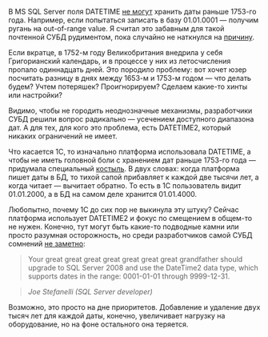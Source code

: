 ﻿В MS SQL Server поля DATETIME [не могут](https://docs.microsoft.com/ru-ru/dotnet/api/system.data.sqltypes.sqldatetime.minvalue?view=dotnet-plat-ext-3.1) хранить даты раньше 1753-го года. Например, если попытаться записать в базу 01.01.0001 — получим ругань на out-of-range value. Я считал это забавным для такой почтенной СУБД рудиментом, пока случайно не наткнулся на [причину](https://stackoverflow.com/questions/3310569/what-is-the-significance-of-1-1-1753-in-sql-server).

Если вкратце, в 1752-м году Великобритания внедрила у себя Григорианский календарь, и в процессе у них из летосчисления пропало одиннадцать дней. Это породило проблему: вот хочет юзер посчитать разницу в днях между 1653-м и 1753-м годом — что делать будем? Учтем потеряшек? Проигнорируем? Сделаем какие-то хинты или настройки?

Видимо, чтобы не городить неоднозначные механизмы, разработчики СУБД решили вопрос радикально — усечением доступного диапазона дат. А для тех, для кого это проблема, есть DATETIME2, который никаких ограничений не имеет.

Что касается 1С, то изначально платформа использовала DATETIME, а чтобы не иметь головной боли с хранением дат раньше 1753-го года — придумала специальный [костыль](https://its.1c.ru/db/metod8dev/content/4055/hdoc). В двух словах: когда платформа пишет даты в БД, то тихой сапой прибавляет к каждой две тысячи лет, а когда читает — вычитает обратно. То есть в 1С пользователь видит 01.01.2000, а в БД на самом деле хранится 01.01.4000.

Любопытно, почему 1C до сих пор не выкинула эту штуку? Сейчас платформа использует DATETIME2 и фокус по смещением в общем-то не нужен. Конечно, тут могут быть какие-то подводные камни или просто разумная осторожность, но среди разработчиков самой СУБД сомнений [не заметно](https://stackoverflow.com/questions/3310569/what-is-the-significance-of-1-1-1753-in-sql-server/3310627#3310627):

> Your great great great great great great great grandfather should upgrade to SQL Server 2008 and use the DateTime2 data type, which supports dates in the range: 0001-01-01 through 9999-12-31.

> *Joe Stefanelli (SQL Server developer)*
 
Возможно, это просто на дне приоритетов. Добавление и удаление двух тысяч лет для каждой даты, конечно, увеличивает нагрузку на оборудование, но на фоне остального она теряется.